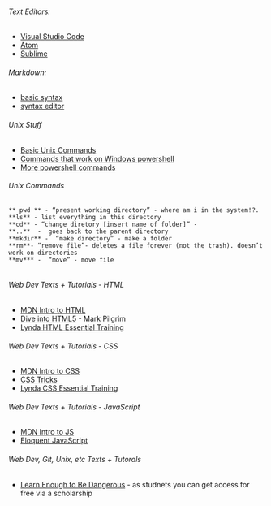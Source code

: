 ###### Text Editors:
* [Visual Studio Code](https://code.visualstudio.com/)
* [Atom](http://www.atom.io)
* [Sublime](https://www.sublimetext.com/)

###### Markdown:
* [basic syntax](https://www.markdownguide.org/basic-syntax/)
* [syntax editor](https://stackedit.io/)

###### Unix Stuff
* [Basic Unix Commands](http://mally.stanford.edu/~sr/computing/basic-unix.html)
* [Commands that work on Windows powershell](https://dev.to/heytimapple/linux-commands-that-work-in-powershell-by-default-17gd)
* [More powershell commands](https://mathieubuisson.github.io/powershell-linux-bash/)

###### Unix Commands
```
** pwd ** - “present working directory” - where am i in the system!?.
**ls** - list everything in this directory 
**cd** - “change diretory [insert name of folder]” - 
**..**  -  goes back to the parent directory 
**mkdir** -  “make directory” - make a folder
**rm**- “remove file”- deletes a file forever (not the trash). doesn’t work on directories
**mv*** -  “move” - move file 
      
```

###### Web Dev Texts + Tutorials - HTML
* [MDN Intro to HTML](https://developer.mozilla.org/en-US/docs/Learn/HTML/Introduction_to_HTML)
* [Dive into HTML5](http://diveinto.html5doctor.com/) - Mark Pilgrim
* [Lynda HTML Essential Training](https://www.lynda.com/Web-Development-tutorials/HTML-Essential-Training/170427-2.html)

###### Web Dev Texts + Tutorials - CSS
* [MDN Intro to CSS](https://developer.mozilla.org/en-US/docs/Learn/Getting_started_with_the_web/CSS_basics)
* [CSS Tricks](https://css-tricks.com/)
* [Lynda CSS Essential Training](https://www.lynda.com/CSS-tutorials/CSS-Essential-Training-1/569190-2.html)

###### Web Dev Texts + Tutorials - JavaScript
* [MDN Intro to JS](https://developer.mozilla.org/en-US/docs/Web/JavaScript/Guide/Introduction)
* [Eloquent JavaScript](https://eloquentjavascript.net/)

###### Web Dev, Git, Unix, etc Texts + Tutorals
* [Learn Enough to Be Dangerous](https://www.learnenough.com/courses) - as studnets you can get access for free via a scholarship